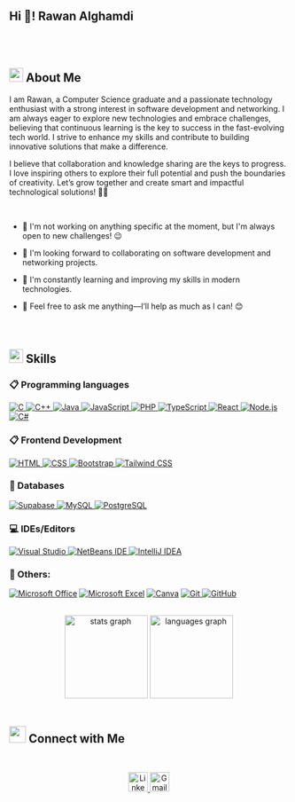 <h2 align="left">Hi 👋! Rawan Alghamdi  </h2>
<br>
<br>
<h2 id="--about-me"><img src="https://c.tenor.com/NCRHhqkXrJYAAAAi/programmers-go-internet.gif" width="25">  <b>About Me</b></h2>
<p>I am Rawan, a Computer Science graduate and a passionate technology enthusiast with a strong interest in software development and networking. I am always eager to explore new technologies and embrace challenges, believing that continuous learning is the key to success in the fast-evolving tech world. I strive to enhance my skills and contribute to building innovative solutions that make a difference.

I believe that collaboration and knowledge sharing are the keys to progress. I love inspiring others to explore their full potential and push the boundaries of creativity. Let’s grow together and create smart and impactful technological solutions! 🚀💡</p>
<br>
<ul>
<li>
<p>🔭 I'm not working on anything specific at the moment, but I'm always open to new challenges! 😉 </p>
</li>
<li>
<p> 👯 I'm looking forward to collaborating on software development and networking projects.</p>
</li>
<li>
<p>🌱 I'm constantly learning and improving my skills in modern technologies.</p>
</li>
<li>
<p>💬 Feel free to ask me anything—I’ll help as much as I can! 😊</p>
</li>
</ul>

###


###


<br>
<h2 id="-skills"><img src="https://media2.giphy.com/media/QssGEmpkyEOhBCb7e1/giphy.gif?cid=ecf05e47a0n3gi1bfqntqmob8g9aid1oyj2wr3ds3mg700bl&rid=giphy.gif" width="25"><b> Skills</b></h2>

<h3 id="-programming-languages">📋 Programming languages</h3>
<p align="left"> 
  <a href="https://github.com/Rawan1312?tab=repositories&q=&type=&language=c" target="_blank"> 
    <img alt="C" src="https://img.shields.io/badge/C-%232370ED.svg?logo=c&logoColor=white">
  </a> 
  <a href="https://github.com/Rawan1312?tab=repositories&q=&type=&language=cpp" target="_blank"> 
    <img alt="C++" src="https://img.shields.io/badge/C++-%2300599C.svg?logo=c%2B%2B&logoColor=white">
  </a> 
  <a href="https://github.com/Rawan1312?tab=repositories&q=&type=&language=java" target="_blank"> 
    <img alt="Java" src="https://img.shields.io/badge/Java-%23ED8B00.svg?logo=java&logoColor=white">
  </a>
  <!-- إذا لم تكن هناك مشاريع Java -->
  <a href="https://github.com/Rawan1312?tab=repositories&q=&type=&language=javascript" target="_blank"> 
    <img alt="JavaScript" src="https://img.shields.io/badge/JavaScript-%23F7DF1E.svg?logo=javascript&logoColor=black">
  </a>
  <a href="https://github.com/Rawan1312?tab=repositories&q=&type=&language=php" target="_blank">
    <img alt="PHP" src="https://img.shields.io/badge/PHP-%23777BB4.svg?logo=php&logoColor=white">
  </a>
  <a href="https://github.com/Rawan1312?tab=repositories&q=&type=&language=typescript" target="_blank">
    <img alt="TypeScript" src="https://img.shields.io/badge/TypeScript-%23282333.svg?logo=typescript&logoColor=white">
  </a>
  <a href="https://github.com/Rawan1312?tab=repositories&q=&type=&language=reactjs" target="_blank">
    <img alt="React" src="https://img.shields.io/badge/React-%2361DAFB.svg?logo=react&logoColor=white">
  </a>
  <a href="https://github.com/Rawan1312?tab=repositories&q=&type=&language=nodejs" target="_blank">
    <img alt="Node.js" src="https://img.shields.io/badge/Node.js-%23339933.svg?logo=node.js&logoColor=white">
  </a>
  <a href="https://github.com/Rawan1312?tab=repositories&q=&type=&language=csharp" target="_blank">
    <img alt="C#" src="https://img.shields.io/badge/C%23-%23239120.svg?logo=csharp&logoColor=white">
  </a>
</p>

<h3 id="-frontend-development">📋 Frontend Development</h3>
<p align="left"> 
  <a href="https://github.com/Rawan1312?tab=repositories&q=&type=&language=html" target="_blank"> 
   <img alt="HTML" src="https://img.shields.io/badge/HTML5-%23E34F26.svg?logo=html5&logoColor=white">
  </a>   
  <a href="https://github.com/Rawan1312?tab=repositories&q=&type=&language=css" target="_blank">
    <img alt="CSS" src="https://img.shields.io/badge/CSS3-%231572B6.svg?logo=css3&logoColor=white">
  </a> 
  <a href="https://github.com/Rawan1312?tab=repositories&q=&type=&language=bootstrap" target="_blank"> 
    <img alt="Bootstrap" src="https://img.shields.io/badge/Bootstrap-%23563D7C.svg?logo=bootstrap&logoColor=white">
  </a>
  <a href="https://github.com/Rawan1312?tab=repositories&q=&type=&language=tailwindcss" target="_blank"> 
    <img alt="Tailwind CSS" src="https://img.shields.io/badge/Tailwind%20CSS-%2338B2AC.svg?logo=tailwind-css&logoColor=white">
  </a>
</p>

<h3 id="-databases">💾 Databases</h3>
<p align="left"> 
  <a href="https://github.com/Rawan1312?tab=repositories&q=&type=&language=supabase" target="_blank"> 
    <img alt="Supabase" src="https://img.shields.io/badge/Supabase-%237747FF.svg?logo=supabase&logoColor=white">
  </a>   
  <a href="https://github.com/Rawan1312?tab=repositories&q=&type=&language=mysql" target="_blank"> 
    <img alt="MySQL" src="https://img.shields.io/badge/MySQL-%2300f.svg?logo=mysql&logoColor=white">
  </a>
  <a href="https://github.com/Rawan1312?tab=repositories&q=&type=&language=postgresql" target="_blank">
    <img alt="PostgreSQL" src="https://img.shields.io/badge/PostgreSQL-%23316192.svg?logo=postgresql&logoColor=white">
  </a>
</p>

<h3 id="-ideseditors">💻 IDEs/Editors</h3>
<p align="left"> 
  <a href="https://visualstudio.microsoft.com/" target="_blank"> 
    <img alt="Visual Studio" src="https://img.shields.io/badge/Visual%20Studio-5C2D91.svg?logo=visual-studio&logoColor=white">
  </a>
  <a href="https://netbeans.apache.org/" target="_blank"> 
    <img alt="NetBeans IDE" src="https://img.shields.io/badge/NetBeans%20IDE-1B6AC6.svg?logo=apache-netbeans-ide&logoColor=white">
  </a>
  <a href="https://www.jetbrains.com/idea/" target="_blank"> 
    <img alt="IntelliJ IDEA" src="https://img.shields.io/badge/IntelliJ%20IDEA-000000.svg?logo=intellij-idea&logoColor=white">
  </a>
</p>

<h3 id="-others">🥅 Others:</h3>
<p>
  <a href="https://www.office.com" target="_blank"><img alt="Microsoft Office" src="https://img.shields.io/badge/Microsoft_Office-D83B01?logo=microsoft-office&logoColor=white"></a>
  <a href="https://www.microsoft.com/en-us/microsoft-365/excel" target="_blank"><img alt="Microsoft Excel" src="https://img.shields.io/badge/Microsoft_Excel-217346?logo=microsoft-excel&logoColor=white"></a>
  <a href="https://www.canva.com" target="_blank"><img alt="Canva" src="https://img.shields.io/badge/Canva-%2300C4CC.svg?logo=Canva&logoColor=white"></a>
  <a href="https://git-scm.com/" target="_blank"> 
    <img alt="Git" src="https://img.shields.io/badge/Git-%23F05033.svg?logo=git&logoColor=white">
  </a>
  <a href="https://github.com/" target="_blank"> 
    <img alt="GitHub" src="https://img.shields.io/badge/GitHub-%23121011.svg?logo=github&logoColor=white">
  </a>
</p>

<br>
<div align="center">
  <img src="https://github-readme-stats.vercel.app/api?username=Rawan1312&hide_title=false&hide_rank=false&show_icons=true&include_all_commits=true&count_private=true&disable_animations=false&theme=dracula&locale=en&hide_border=false" height="150" alt="stats graph"  />
  <img src="https://github-readme-stats.vercel.app/api/top-langs?username=Rawan1312&locale=en&hide_title=false&layout=compact&card_width=320&langs_count=5&theme=dracula&hide_border=false" height="150" alt="languages graph"  />
</div>


</div>
<br>

<h2 id="-connect-with-me"><img src="https://media.giphy.com/media/LnQjpWaON8nhr21vNW/giphy.gif" width="30"> <b>Connect with Me</b></h2>
<br>
<p align="center"><!-----Social Accounts------>
</p><p align="center">

 <a href="http://linkedin.com/in/rawan-alrifai-225a16316">
  <img src="https://raw.githubusercontent.com/rahulbanerjee26/githubAboutMeGenerator/main/icons/linked-in-alt.svg" height="35" alt="LinkedIn logo" />
</a>
<a href="mailto:rawanalrifai24@gmail.com">
  <img src="https://img.shields.io/static/v1?message=Gmail&logo=gmail&label=&color=D14836&logoColor=white&labelColor=&style=for-the-badge" height="35" alt="Gmail logo" />
</a>


<br>




